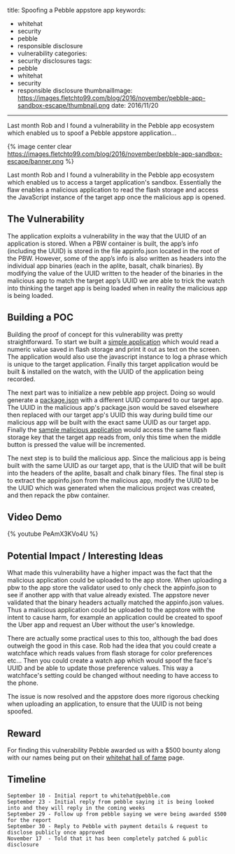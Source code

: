 title: Spoofing a Pebble appstore app
keywords:
- whitehat
- security
- pebble
- responsible disclosure
- vulnerability
categories:
- security disclosures
tags:
- pebble
- whitehat
- security
- responsible disclosure
thumbnailImage: https://images.fletchto99.com/blog/2016/november/pebble-app-sandbox-escape/thumbnail.png
date: 2016/11/20
---

Last month Rob and I found a vulnerability in the Pebble app ecosystem which enabled us to spoof a Pebble appstore application...

<!-- excerpt -->
{% image center clear https://images.fletchto99.com/blog/2016/november/pebble-app-sandbox-escape/banner.png %}

Last month Rob and I found a vulnerability in the Pebble app ecosystem which enabled us to access a target application's sandbox. Essentially the flaw enables a malicious application to read the flash storage and access the JavaScript instance of the target app once the malicious app is opened.

## The Vulnerability

The application exploits a vulnerability in the way that the UUID of an application is stored. When a PBW container is built, the app’s info (including the UUID) is stored in the file appinfo.json located in the root of the PBW. However, some of the app’s info is also written as headers into the individual app binaries (each in the aplite, basalt, chalk  binaries). By modifying the value of the UUID written to the header of the binaries in the malicious app to match the target app’s UUID we are able to trick the watch into thinking the target app is being loaded when in reality the malicious app is being loaded.

## Building a POC

Building the proof of concept for this vulnerability was pretty straightforward. To start we built a [simple application](https://gist.github.com/fletchto99/ca2050882e3da8d0e4b60b7f926b6cc4) which would read a numeric value saved in flash storage and print it out as text on the screen. The application would also use the javascript instance to log a phrase which is unique to the target application. Finally this target application would be built & installed on the watch, with the UUID of the application being recorded.

The next part was to initialize a new pebble app project. Doing so would generate a [package.json](https://developer.pebble.com/guides/tools-and-resources/app-metadata/) with a different UUID compared to our target app. The UUID in the malicious app's package.json would be saved elsewhere then replaced with our target app's UUID this way during build time our malicious app will be built with the exact same UUID as our target app. Finally the [sample malicious application](https://gist.github.com/fletchto99/417225a12ab61dddf5623e0cfc432ed3) would access the same flash storage key that the target app reads from, only this time when the middle button is pressed the value will be incremented.

The next step is to build the malicious app. Since the malicious app is being built with the same UUID as our target app, that is the UUID that will be built into the headers of the aplite, basalt and chalk binary files. The final step is to extract the appinfo.json from the malicious app, modify the UUID to be the UUID which was generated when the malicious project was created, and then repack the pbw container.

## Video Demo

{% youtube PeAmX3KVo4U %}

## Potential Impact / Interesting Ideas

What made this vulnerability have a higher impact was the fact that the malicious application could be uploaded to the app store. When uploading a pbw to the app store the validator used to only check the appinfo.json to see if another app with that value already existed. The appstore never validated that the binary headers actually matched the appinfo.json values. Thus a malicious application could be uploaded to the appstore with the intent to cause harm, for example an application could be created to spoof the Uber app and request an Uber without the user's knowledge.

There are actually some practical uses to this too, although the bad does outweigh the good in this case. Rob had the idea that you could create a watchface which reads values from flash storage for color preferences etc... Then you could create a watch app which would spoof the face's UUID and be able to update those preference values. This way a watchface's setting could be changed without needing to have access to the phone.

The issue is now resolved and the appstore does more rigorous checking when uploading an application, to ensure that the UUID is not being spoofed.

## Reward

For finding this vulnerability Pebble awarded us with a $500 bounty along with our names being put on their [whitehat hall of fame](https://www.pebble.com/legal/white_hat/hall_of_fame) page.

## Timeline

```
September 10 - Initial report to whitehat@pebble.com
September 23 - Initial reply from pebble saying it is being looked into and they will reply in the coming weeks
September 29 - Follow up from pebble saying we were being awarded $500 for the report
September 30 - Reply to Pebble with payment details & request to disclose publicly once approved
November 17  - Told that it has been completely patched & public disclosure
```

<!-- more -->
